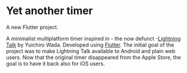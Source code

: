# Yet another timer

A new Flutter project.

A minimalist multiplatform timer inspired in - the now defunct -[Lightning Talk](https://itunes.apple.com/us/app/lightning-talk-timer/id427769635?mt=8) by Yuichiro Wada. Developed using [Flutter](https://flutter.dev/). The initial goal of the project was to make Lightning Talk available to Android and plain web users. Now that the original timer disappeared from the Apple Store, the goal is to have it back also for iOS users.
